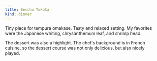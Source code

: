 ```yaml
---
title: Secchu Yokota
kind: dinner
---
```

Tiny place for tempura omakase. Tasty and relaxed setting. My favorites were the Japanese whiting, chrysanthemum leaf, and shrimp head.

The dessert was also a highlight. The chef's background is in French cuisine, so the dessert course was not only delicious, but also nicely played.
